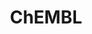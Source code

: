 ---
bigquery: https://console.cloud.google.com/bigquery?p=patents-public-data&d=ebi_chembl&page=dataset
citation: '"The ChEMBL database in 2017." Anna Gaulton, Anne Hersey, Michał Nowotka,
  A Patrícia Bento, Jon Chambers, David Mendez, Prudence Mutowo, Francis Atkinson,
  Louisa J Bellis, Elena Cibrián-Uhalte, Mark Davies, Nathan Dedman, Anneli Karlsson,
  María Paula Magariños, John P Overington, George Papadatos, Ines Smit, Andrew R
  Leach Nucleic acids Research (2017) 45 (Database Issue), D945-D954'
contributors: European Bioinformatics Institute
cost: None
description: ChEMBL Data is a manually curated database of small molecules used in
  drug discovery, including information about existing patented drugs.
documentation: 'schema: https://www.ebi.ac.uk/chembl/db_schema


  '
last_edit: Mon, 04 Apr 2022 19:07:30 GMT
location: https://console.cloud.google.com/marketplace/product/google_patents_public_datasets/chembl
maintained_by: EMBL-EBI, an outstation of European Molecular Biology Laboratory
related_publications: '

  ChEMBL: towards direct deposition of bioassay data.


  Mendez D, Gaulton A, Bento AP, Chambers J, De Veij M, Félix E, Magariños MP, Mosquera
  JF, Mutowo P, Nowotka M, Gordillo-Marañón M, Hunter F, Junco L, Mugumbate G, Rodriguez-Lopez
  M, Atkinson F, Bosc N, Radoux CJ, Segura-Cabrera A, Hersey A, Leach AR.


  — Nucleic Acids Res. 2019; 47(D1):D930-D940. doi: 10.1093/nar/gky1075

  '
schema_fields: '[''tax_id'', ''qudt_units'', ''abstract'', ''compd_id'', ''job_id'',
  ''molecule_type'', ''cell_name'', ''pref_name'', ''approval_date'', ''comments'',
  ''l1'', ''withdrawn_flag'', ''usan_substem'', ''standard_type'', ''ddd_value'',
  ''irac_class_id'', ''component_type'', ''accession'', ''l7'', ''tid'', ''mecref_id'',
  ''go_id'', ''authors'', ''usan_year'', ''domain_description'', ''sequence'', ''alert_id'',
  ''assay_source'', ''parent_type'', ''usan_stem_definition'', ''relation'', ''ref_type'',
  ''confidence_score'', ''full_molformula'', ''bao_id'', ''structure_type'', ''molsyn_id'',
  ''level2'', ''target_desc'', ''doc_type'', ''molregno'', ''molecular_species'',
  ''mesh_id'', ''pathway_id'', ''prodrug'', ''acd_most_bpka'', ''cx_most_apka'', ''warning_id'',
  ''met_id'', ''oc_id'', ''creation_date'', ''prod_pat_id'', ''set_name'', ''parent_molregno'',
  ''description'', ''record_id'', ''parameter_type'', ''biocomp_id'', ''assay_strain'',
  ''year'', ''targrel_id'', ''patent_use_code'', ''product_id'', ''sei'', ''caloha_id'',
  ''volume'', ''issue'', ''usan_stem_id'', ''availability_type'', ''doc_id'', ''frac_class_id'',
  ''num_alerts'', ''short_name'', ''component_id'', ''subgroup'', ''doi'', ''targcomp_id'',
  ''level1_description'', ''predbind_id'', ''syn_type'', ''cidx'', ''warning_country'',
  ''smid'', ''binding_site_comment'', ''compound_key'', ''priority'', ''rgid'', ''metabolite_record_id'',
  ''lle'', ''chembl_id'', ''mol_atc_id'', ''annotation'', ''smarts'', ''num_ro5_violations'',
  ''withdrawn_year'', ''acd_logp'', ''standard_upper_value'', ''first_page'', ''canonical_smiles'',
  ''relationship_type'', ''published_relation'', ''hrac_class_id'', ''previous_company'',
  ''molfile'', ''assay_id'', ''cellosaurus_id'', ''species_group_flag'', ''ridx'',
  ''ddd_units'', ''ddd_id'', ''units'', ''src_short_name'', ''idx'', ''applicant_full_name'',
  ''component_synonym'', ''formulation_id'', ''activity_count'', ''mw_freebase'',
  ''standard_value'', ''standard_units'', ''assay_param_id'', ''chebi_par_id'', ''aidx'',
  ''cx_logp'', ''activity_id'', ''warning_year'', ''indication_class'', ''isoform'',
  ''log_id'', ''l4'', ''assay_class_id'', ''ref_url'', ''start_position'', ''status'',
  ''rtb'', ''dosage_form'', ''assay_organism'', ''cl_lincs_id'', ''prediction_method'',
  ''assay_tax_id'', ''aspect'', ''l5'', ''parent_go_id'', ''mesh_heading'', ''version'',
  ''ddd_comment'', ''ingredient'', ''drug_substance_flag'', ''level4_description'',
  ''entity_type'', ''mutation'', ''metref_id'', ''standard_flag'', ''class_level'',
  ''variant_id'', ''efo_id'', ''normal_range_max'', ''level4'', ''nda_type'', ''curated_by'',
  ''withdrawn_country'', ''frac_code'', ''parameter_value'', ''orig_description'',
  ''patent_no'', ''compsyn_id'', ''action_type'', ''max_phase_for_ind'', ''homologue'',
  ''mc_target_type'', ''path'', ''assay_category'', ''direct_interaction'', ''molecular_mechanism'',
  ''parenteral'', ''updated_by'', ''active_ingredient'', ''aromatic_rings'', ''enzyme_name'',
  ''therapeutic_flag'', ''full_mwt'', ''standard_inchi_key'', ''cpd_str_alert_id'',
  ''submission_date'', ''disease_efficacy'', ''innovator_company'', ''comp_go_id'',
  ''published_value'', ''co_stem_id'', ''warnref_id'', ''updated_on'', ''value'',
  ''src_assay_id'', ''cx_most_bpka'', ''patent_expire_date'', ''cell_source_tax_id'',
  ''standard_text_value'', ''class_type'', ''natural_product'', ''site_name'', ''black_box_warning'',
  ''mec_id'', ''ro3_pass'', ''uo_units'', ''downgraded'', ''res_stem_id'', ''bei'',
  ''pubmed_id'', ''warning_class'', ''withdrawn_class'', ''heavy_atoms'', ''usan_stem'',
  ''selectivity_comment'', ''domain_type'', ''sitecomp_id'', ''delist_flag'', ''mc_target_accession'',
  ''trade_name'', ''result_flag'', ''publication_number'', ''cell_ontology_id'', ''sequence_md5sum'',
  ''alogp'', ''protein_class_desc'', ''published_units'', ''standard_inchi'', ''company'',
  ''alert_set_id'', ''site_id'', ''helm_notation'', ''confidence'', ''met_conversion'',
  ''src_compound_id'', ''l3'', ''ddd_admr'', ''who_name'', ''upper_value'', ''protein_class_id'',
  ''hrac_code'', ''ad_type'', ''last_active'', ''standard_relation'', ''parent_id'',
  ''pathway_key'', ''domain_name'', ''assay_test_type'', ''entity_id'', ''cell_description'',
  ''domain_id'', ''first_in_class'', ''db_version'', ''toid'', ''substrate_record_id'',
  ''related_tid'', ''withdrawn_reason'', ''potential_duplicate'', ''journal'', ''src_description'',
  ''drug_record_id'', ''mechanism_of_action'', ''topical'', ''research_stem'', ''major_class'',
  ''protein_class_synonym'', ''active_molregno'', ''le'', ''patent_id'', ''drugind_id'',
  ''chirality'', ''l8'', ''uberon_id'', ''who_extra'', ''last_page'', ''enzyme_tid'',
  ''strength'', ''hbd'', ''polymer_flag'', ''assay_cell_type'', ''ap_id'', ''bao_format'',
  ''tid_fixed'', ''source'', ''mc_tax_id'', ''title'', ''dosed_ingredient'', ''organism'',
  ''first_approval'', ''target_type'', ''label'', ''indref_id'', ''inorganic_flag'',
  ''type'', ''assay_desc'', ''cell_source_organism'', ''cx_logd'', ''compound_name'',
  ''num_lipinski_ro5_violations'', ''country'', ''level3'', ''cell_id'', ''ref_id'',
  ''assay_type'', ''tbl'', ''pchembl_value'', ''mol_irac_id'', ''definition'', ''drug_product_flag'',
  ''ass_cls_map_id'', ''acd_logd'', ''target_mapping'', ''db_source'', ''warning_description'',
  ''level5'', ''efo_term'', ''qed_weighted'', ''std_act_id'', ''route'', ''l6'', ''bao_endpoint'',
  ''actsm_id'', ''name'', ''level1'', ''stem'', ''level2_description'', ''comp_class_id'',
  ''text_value'', ''published_type'', ''mol_hrac_id'', ''data_validity_comment'',
  ''met_comment'', ''mc_target_name'', ''mw_monoisotopic'', ''assay_tissue'', ''max_phase'',
  ''tissue_id'', ''activity_comment'', ''atc_code'', ''cell_source_tissue'', ''hba_lipinski'',
  ''mechanism_comment'', ''normal_range_min'', ''protclasssyn_id'', ''mc_organism'',
  ''acd_most_apka'', ''synonyms'', ''bto_id'', ''stem_class'', ''relationship'', ''warning_type'',
  ''clo_id'', ''alert_name'', ''psa'', ''assay_subcellular_fraction'', ''as_id'',
  ''l2'', ''oral'', ''relationship_desc'', ''curation_comment'', ''hbd_lipinski'',
  ''src_id'', ''stat'', ''hba'', ''irac_code'', ''site_residues'', ''level3_description'',
  ''end_position'', ''mol_frac_id'', ''source_domain_id'']'
shortname: chembl
tags:
- biotechnology
- health
- chemical
- bioinformatics
- medical
terms_of_use: CC BY-SA 3.0
title: ChEMBL
uuid: e232a192-965c-4ec9-904c-155b6dfe56c5
---